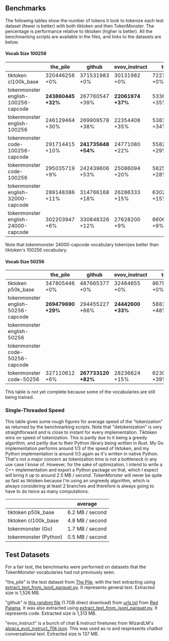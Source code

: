 ## Benchmarks

The following tables show the number of tokens it took to tokenize each test dataset (fewer is better) with both tiktoken and then TokenMonster. The percentage is performance relative to tiktoken (higher is better). All the benchmarking scripts are available in the files, and links to the datasets are below.

#### Vocab Size 100256
|                                     | the_pile       | github         | evov_instruct | total          |
|-------------------------------------|----------------|----------------|---------------|----------------|
| tiktoken cl100k_base                | 320446256 +0%  | 371531983 +0%  | 30131982 +0%  | 722110221 +0%  |
| tokenmonster english-100256-capcode | **243860445 +32%** | 267760547 +39% | **22061974 +37%** | 533682966 +35% |
| tokenmonster english-100256         | 246129464 +30% | 269909578 +38% | 22354408 +35% | 538393450 +34% |
| tokenmonster code-100256-capcode    | 291714415 +10% | **241735648 +54%** | 24771080 +22% | 558221143 +29% |
| tokenmonster code-100256            | 295035719 +9%  | 242439606 +53% | 25086094 +20% | 562561419 +28% |
| tokenmonster english-32000-capcode  | 289148386 +11% | 314766168 +18% | 26286333 +15% | 630200887 +15% |
| tokenmonster english-24000-capcode  | 302203947 +6%  | 330848326 +12% | 27628200 +9%  | 660680473 +9%  |

Note that tokenmonster 24000-capcode vocabulary tokenizes better than tiktoken's 100256 vocabulary.

#### Vocab Size 50256

|                                     | the_pile       | github         | evov_instruct | total          |
|-------------------------------------|----------------|----------------|---------------|----------------|
| tiktoken p50k_base                  | 347805446 +0%  | 487665377 +0%  | 32464655 +0%  | 867935478 +0%  |
| tokenmonster english-50256-capcode  | **269479690 +29%** | 294455227 +66% | **24442600 +33%** | 588377517 +48% |
| tokenmonster english-50256          |                |                |               |                |
| tokenmonster code-50256-capcode     |                |                |               |                |
| tokenmonster code-50256             | 327110612 +6%  | **267733120 +82%** | 28236624 +15% | 623080356 +39% |

This table is not yet complete because some of the vocabularies are still being trained.

### Single-Threaded Speed

This table gives some rough figures for average speed of the "tokenization" as returned by the benchmarking scripts. Note that "detokenization" is very straightforward and is close to instant for every implementation. Tiktoken wins on speed of tokenization. This is partly due to it being a greedy algorithm, and partly due to their Python library being written in Rust. My Go implementation performs around 1/3 of the speed of tiktoken, and my Python implementation is around 1/3 again as it's written in native Python. That's not a major concern as tokenization time is not a bottleneck in any use case I know of. However, for the sake of optimization, I intend to write a C++ implementation and export a Python package on that, which I expect will bring it up to around 2.5 MB / second. TokenMonster will never be quite as fast as tiktoken because I'm using an ungreedy algorithm, which is always considering at least 2 branches and therefore is always going to have to do twice as many computations.

|                                     | average           |
|-------------------------------------|-------------------|
| tiktoken p50k_base                  | 6.2 MB / second   |
| tiktoken cl100k_base                | 4.8 MB / second   |
| tokenmonster (Go)                   | 1.7 MB / second   |
| tokenmonster (Python)               | 0.5 MB / second   |

## Test Datasets

For a fair test, the benchmarks were performed on datasets that the TokenMonster vocabularies had not previously seen.

"the_pile" is the test dataset from [The Pile](https://the-eye.eu/public/AI/pile/), with the text extracting using [extract_text_from_jsonl_parquet.py](/training). It represents general text. Extracted size is 1,526 MB.

"github" is [this random file](https://data.together.xyz/redpajama-data-1T/v1.0.0/github/filtered_a777da5620f1467f8df3616b17d533dc.sampled.jsonl) (1.7GB direct download) from [urls.txt](https://data.together.xyz/redpajama-data-1T/v1.0.0/urls.txt) from [Red Pajama](https://huggingface.co/datasets/togethercomputer/RedPajama-Data-1T). It was also extracted using [extract_text_from_jsonl_parquet.py](/training). It represents code. Extracted size is 1,313 MB.

"evov_instruct" is a bunch of chat & instruct finetunes from WizardLM's [alpaca_evol_instruct_70k.json](https://huggingface.co/datasets/WizardLM/evol_instruct_70k/tree/main). This was used as-is and respresents chatbot conversational text. Extracted size is 137 MB.
